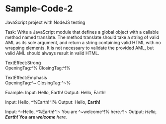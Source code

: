 # Sample-Code-2
JavaScript project with NodeJS testing

Task:
Write a JavaScript module that defines a global object with a callable method named translate. The method translate should take a string of valid AML as its sole argument, and return a string containing valid HTML with no wrapping elements. It is not necessary to validate the provided AML, but valid AML should always result in valid HTML.

TextEffect:Strong  
OpeningTag:^% 
ClosingTag:^!%

TextEffect:Emphasis  
OpeningTag:^~ 
ClosingTag:^~%

Example:
Input: Hello, Earth!
Output: Hello, Earth!

Input: Hello, ^%Earth!^!%
Output: Hello, <strong>Earth!</strong>

Input: ^~Hello, ^%Earth!^!~ You are ^~welcome^!% here.^!~
Output: <em>Hello, <strong>Earth!</strong></em><strong> You are <em>welcome</em></strong><em> here.</em>
